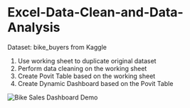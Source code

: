 # Excel-Data-Clean-and-Data-Analysis

Dataset: bike_buyers from Kaggle

1. Use working sheet to duplicate original dataset
2. Perform data cleaning on the working sheet
3. Create Povit Table based on the working sheet
4. Create Dynamic Dashboard based on the Povit Table

![Bike Sales Dashboard Demo](https://github.com/AlexMaAU/Excel-Data-Clean-and-Data-Analysis/assets/130563062/de32f858-50c1-444e-9672-4ee272d4dcbd)
